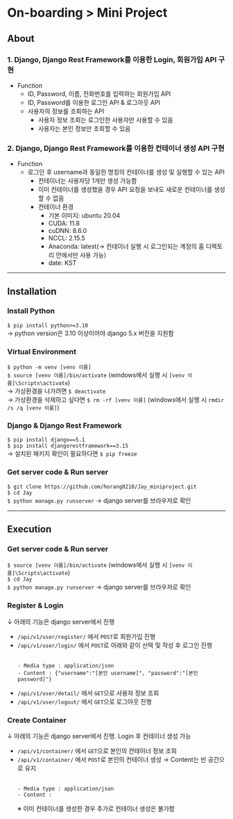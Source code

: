 # On-boarding > Mini Project
## About
### 1. Django, Django Rest Framework를 이용한 Login, 회원가입 API 구현
  - Function
    - ID, Password, 이름, 전화번호를 입력하는 회원가입 API
    - ID, Password를 이용한 로그인 API & 로그아웃 API
    - 사용자의 정보를 조회하는 API
      - 사용자 정보 조회는 로그인한 사용자만 사용할 수 있음
      - 사용자는 본인 정보만 조회할 수 있음

### 2. Django, Django Rest Framework를 이용한 컨테이너 생성 API 구현
  - Function
    - 로그인 후 username과 동일한 명칭의 컨테이너를 생성 및 실행할 수 있는 API
      - 컨테이너는 사용자당 1개만 생성 가능함
      - 이미 컨테이너를 생성했을 경우 API 요청을 보내도 새로운 컨테이너를 생성할 수 없음
      - 컨테이너 환경
        - 기본 이미지: ubuntu 20.04
        - CUDA: 11.8
        - cuDNN: 8.6.0
        - NCCL: 2.15.5
        - Anaconda: latest(&rarr; 컨테이너 실행 시 로그인되는 계정의 홈 디렉토리 안에서만 사용 가능) 
        - date: KST

---
## Installation
### Install Python
`$ pip install python>=3.10`</br>
&rarr; python version은 3.10 이상이어야 django 5.x 버전을 지원함 </br>

### Virtual Environment 
`$ python -m venv [venv 이름] `</br>
`$ source [venv 이름]/bin/activate`  (windows에서 실행 시 `[venv 이름]\Scripts\activate`)</br>
&rarr; 가상환경을 나가려면 `$ deactivate` </br>
&rarr; 가상환경을 삭제하고 싶다면 `$ rm -rf [venv 이름]` (windows에서 실행 시 `rmdir /s /q [venv 이름]`)</br>

### Django & Django Rest Framework
`$ pip install django==5.1`</br>
`$ pip install djangorestframework==3.15`</br>
&rarr; 설치된 패키지 확인이 필요하다면 `$ pip freeze `</br>

### Get server code & Run server
`$ git clone https://github.com/horang0210/Jay_miniproject.git`</br>
`$ cd Jay`</br>
`$ python manage.py runserver` &rarr; django server를 브라우저로 확인</br>

---
## Execution
### Get server code & Run server
`$ source [venv 이름]/bin/activate`  (windows에서 실행 시 `[venv 이름]\Scripts\activate`)</br>
`$ cd Jay`</br>
`$ python manage.py runserver` &rarr; django server를 브라우저로 확인</br>

### Register & Login
&darr; 아래의 기능은 django server에서 진행
- `/api/v1/user/register/` 에서 `POST`로 회원가입 진행</br>
- `/api/v1/user/login/` 에서 `POST`로 아래와 같이 선택 및 작성 후 로그인 진행</br></br>
  ```
  - Media type : application/json
  - Content : {"username":"[본인 username]", "password":"[본인 password]"}
  ```
- `/api/v1/user/detail/` 에서 `GET`으로 사용자 정보 조회 </br>
- `/api/v1/user/logout/` 에서 `GET`으로 로그아웃 진행</br>

### Create Container
&darr; 아래의 기능은 django server에서 진행. Login 후 컨테이너 생성 가능
- `/api/v1/container/` 에서 `GET`으로 본인의 컨테이너 정보 조회 </br>
- `/api/v1/container/` 에서 `POST`로 본인의 컨테이너 생성 &rarr; Content는 빈 공간으로 유지</br></br>
    ```
  - Media type : application/json
  - Content : 
  ```
  ※ 이미 컨테이너를 생성한 경우 추가로 컨테이너 생성은 불가함</br>
